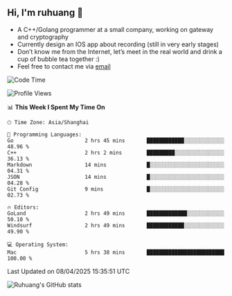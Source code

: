 ## Hi, I'm ruhuang 👋

- A C++/Golang programmer at a small company, working on gateway and cryptography
- Currently design an IOS app about recording (still in very early stages)
- Don’t know me from the Internet, let’s meet in the real world and drink a cup of bubble tea together :)
- Feel free to contact me via [email](mailto:ruhuang2001@gmail.com)
<!--START_SECTION:waka-->
![Code Time](http://img.shields.io/badge/Code%20Time-422%20hrs%2053%20mins-blue)

![Profile Views](http://img.shields.io/badge/Profile%20Views-0-blue)

📊 **This Week I Spent My Time On** 

```text
🕑︎ Time Zone: Asia/Shanghai

💬 Programming Languages: 
Go                       2 hrs 45 mins       ████████████░░░░░░░░░░░░░   48.96 % 
C++                      2 hrs 2 mins        █████████░░░░░░░░░░░░░░░░   36.13 % 
Markdown                 14 mins             █░░░░░░░░░░░░░░░░░░░░░░░░   04.31 % 
JSON                     14 mins             █░░░░░░░░░░░░░░░░░░░░░░░░   04.28 % 
Git Config               9 mins              █░░░░░░░░░░░░░░░░░░░░░░░░   02.73 % 

🔥 Editors: 
GoLand                   2 hrs 49 mins       █████████████░░░░░░░░░░░░   50.10 % 
Windsurf                 2 hrs 49 mins       ████████████░░░░░░░░░░░░░   49.90 % 

💻 Operating System: 
Mac                      5 hrs 38 mins       █████████████████████████   100.00 % 
```


 Last Updated on 08/04/2025 15:35:51 UTC
<!--END_SECTION:waka-->

![Ruhuang's GitHub stats](https://github-readme-stats.vercel.app/api?username=ruhuang2001&count_private=true&hide_title=true&show_icons=true&theme=vue)

